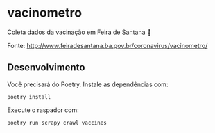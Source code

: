 # vacinometro

Coleta dados da vacinação em Feira de Santana 💉

Fonte: http://www.feiradesantana.ba.gov.br/coronavirus/vacinometro/

## Desenvolvimento

Você precisará do Poetry. Instale as dependências com:

```
poetry install
```

Execute o raspador com:

```
poetry run scrapy crawl vaccines
```
